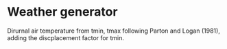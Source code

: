 # Weather generator

Dirurnal air temperature from tmin, tmax following Parton and Logan (1981), adding the discplacement factor for tmin.
